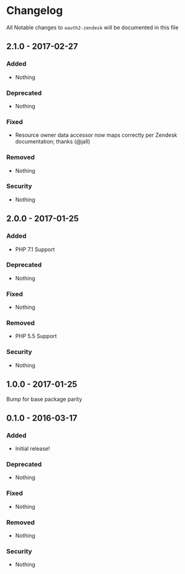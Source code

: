 # Changelog
All Notable changes to `oauth2-zendesk` will be documented in this file

## 2.1.0 - 2017-02-27

### Added
- Nothing

### Deprecated
- Nothing

### Fixed
- Resource owner data accessor now maps correctly per Zendesk documentation; thanks (@jall)

### Removed
- Nothing

### Security
- Nothing

## 2.0.0 - 2017-01-25

### Added
- PHP 7.1 Support

### Deprecated
- Nothing

### Fixed
- Nothing

### Removed
- PHP 5.5 Support

### Security
- Nothing

## 1.0.0 - 2017-01-25

Bump for base package parity

## 0.1.0 - 2016-03-17

### Added
- Initial release!

### Deprecated
- Nothing

### Fixed
- Nothing

### Removed
- Nothing

### Security
- Nothing
